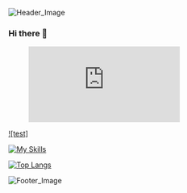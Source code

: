 ![Header_Image](https://imgur.com/TMkhSXY.png)

### Hi there 👋

<!--Cancel changes
**FruitPassion/FruitPassion** is a ✨ _special_ ✨ repository because its `README.md` (this file) appears on your GitHub profile.

Here are some ideas to get you started:

- 🔭 I’m currently working on ...
- 🌱 I’m currently learning ...
- 👯 I’m looking to collaborate on ...
- 🤔 I’m looking for help with ...
- 💬 Ask me about ...
- 📫 How to reach me: ...
- 😄 Pronouns: ...
- ⚡ Fun fact: ...
-->


<figure><embed src="https://wakatime.com/share/@b9d882a9-d94b-482a-9d1f-8082b3c0f003/e1e64229-9b35-4309-8884-d5e2e5b028e0.svg"></embed></figure>

[![test]](https://wakatime.com/share/@b9d882a9-d94b-482a-9d1f-8082b3c0f003/e1e64229-9b35-4309-8884-d5e2e5b028e0.svg)

[![My Skills](https://skillicons.dev/icons?i=html,css,ae,bash,c,docker,django,git,linux,nginx,ps,py,qt,sqlite,bots)](https://skillicons.dev)

[![Top Langs](https://github-readme-stats.vercel.app/api/top-langs/?username=FruitPassion&theme=onedark)](https://github.com/anuraghazra/github-readme-stats)

![Footer_Image](https://imgur.com/5f4uRW6.png)

